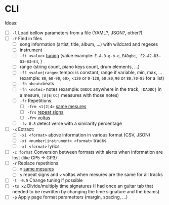 # CLI

Ideas:

* [ ] `-l` Load bellow parameters from a file (YAML?, JSON?, other?)
* [ ] `-f` Find in files
  * [ ] song information (artist, title, album, ...) with wildcard and regexes
  * [ ] instrument
  * [ ] `-ft <value>` [tuning](https://en.wikipedia.org/wiki/List_of_guitar_tunings) (value example: `E-A-D-g-b-e`, `EADgbe`, ` E2–A2–D3–G3–B3–E4`, )
  * [ ] range (string count, piano keys count, drum elements, ...)
  * [ ] `-f? <value|range>` tempo: is constant, range if variable, min, max, ... (example: `80`, `60-90`, `60>`, `<120` or `0-120`, `60,80,90` or `80,70-85` for a list)
  * [ ] `-fb <beat>`beats
  * [ ] `-fn <notes>` notes (example: `DADDC` anywhere in the track, `|DADDC|` in a mesure, `|A|E|CC|` measures with those notes)
  * [ ] `-fr` Repetitions:
    * [ ] `-frm <1|2|4>` [same mesures](https://musescore.org/en/handbook/4/measure-and-multi-measure-repeats)
    * [ ] `-frs` [repeat signs](https://musescore.org/en/handbook/4/repeat-signs)
    * [ ] `-frv` [voltas](https://musescore.org/en/handbook/4/voltas)
  * [ ] `-fv 0.8` detect verse with a similarity percentage
* [ ] `-x` Extract:
  * [ ] `-xi <format>` above information in various format (CSV, JSON)
  * [ ] `-xt <number|instrument> <format>` tracks
  * [ ] `-xl <format>` lyrics
* [ ] `-c format` Conversion between formats with alerts when information are lost (like GP5 -> GP3)
* [ ] `-r` Replace repetitions 
  * [ ] `m` [same mesures](https://musescore.org/en/handbook/4/measure-and-multi-measure-repeats)
  * [ ] `s` repeat signs and `v` voltas when mesures are the same for all tracks
* [ ] `-t -0.5` Change tuning if possible
* [ ] `-ts x2` Divide/multiply time signatures (I had once an guitar tab that needed to be rewritten by changing the time signature and the beams)
* [ ] `-p` Apply page format parametters (margin, spacing, ...)
